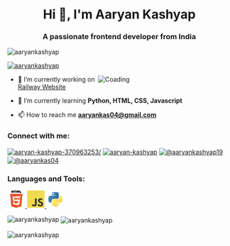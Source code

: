 <h1 align="center">Hi 👋, I'm Aaryan Kashyap</h1>
<h3 align="center">A passionate frontend developer from India</h3>
<p align="left"> <img src="https://komarev.com/ghpvc/?username=aaryankashyap&label=Profile%20views&color=0e75b6&style=flat" alt="aaryankashyap" /> </p>

<p align="left"> <a href="https://github.com/ryo-ma/github-profile-trophy"><img src="https://github-profile-trophy.vercel.app/?username=aaryankashyap" alt="aaryankashyap" /></a> </p>
<img align="right"  src="https://media2.giphy.com/media/qgQUggAC3Pfv687qPC/giphy.gif?cid=790b761167523e16e4397a55994677637347a510bab05d08&rid=giphy.gif&ct=g" alt="Coading" width="300">

- 🔭 I’m currently working on [Railway Website](https://aaryankashyap.github.io/Railway.github.io/)

- 🌱 I’m currently learning **Python, HTML, CSS, Javascript**

- 📫 How to reach me **aaryankas04@gmail.com**

<h3 align="left">Connect with me:</h3>
<p align="left">
<a href="https://linkedin.com/in/aaryan-kashyap-370963253/" target="blank"><img align="center" src="https://raw.githubusercontent.com/rahuldkjain/github-profile-readme-generator/master/src/images/icons/Social/linked-in-alt.svg" alt="aaryan-kashyap-370963253/" height="30" width="40" /></a>
<a href="https://stackoverflow.com/users/aaryan-kashyap" target="blank"><img align="center" src="https://raw.githubusercontent.com/rahuldkjain/github-profile-readme-generator/master/src/images/icons/Social/stack-overflow.svg" alt="aaryan-kashyap" height="30" width="40" /></a>
<a href="https://www.hackerrank.com/@aaryankashyap19" target="blank"><img align="center" src="https://raw.githubusercontent.com/rahuldkjain/github-profile-readme-generator/master/src/images/icons/Social/hackerrank.svg" alt="@aaryankashyap19" height="30" width="40" /></a>
<a href="https://www.hackerearth.com/@aaryankas04" target="blank"><img align="center" src="https://raw.githubusercontent.com/rahuldkjain/github-profile-readme-generator/master/src/images/icons/Social/hackerearth.svg" alt="@aaryankas04" height="30" width="40" /></a>
</p>

<h3 align="left">Languages and Tools:</h3>
<p align="left"> <a href="https://www.w3.org/html/" target="_blank" rel="noreferrer"> <img src="https://raw.githubusercontent.com/devicons/devicon/master/icons/html5/html5-original-wordmark.svg" alt="html5" width="40" height="40"/> </a> <a href="https://developer.mozilla.org/en-US/docs/Web/JavaScript" target="_blank" rel="noreferrer"> <img src="https://raw.githubusercontent.com/devicons/devicon/master/icons/javascript/javascript-original.svg" alt="javascript" width="40" height="40"/> </a> <a href="https://www.python.org" target="_blank" rel="noreferrer"> <img src="https://raw.githubusercontent.com/devicons/devicon/master/icons/python/python-original.svg" alt="python" width="40" height="40"/> </a> </p>

<p><img align="left" src="https://github-readme-stats.vercel.app/api/top-langs?username=aaryankashyap&show_icons=true&locale=en&layout=compact" alt="aaryankashyap" /></p>

<p>&nbsp;<img align="center" src="https://github-readme-stats.vercel.app/api?username=aaryankashyap&show_icons=true&locale=en" alt="aaryankashyap" /></p>

<p><img align="center" src="https://github-readme-streak-stats.herokuapp.com/?user=aaryankashyap&" alt="aaryankashyap" /></p>
